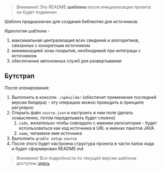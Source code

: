 > Внимание! Это README **шаблона** после инициализации проекта он будет подменен


Шаблон предназначен для создания библиотек для источников.

Идеология шаблона - 

1. максимальная централизация всех сведений и алогоритмов, связанных
с конкретным источником 
2. минимизацией зоны покрытия, необходимой при интеграци с источником
3. обеспечение автономных служб для развертывания

## Бутстрап

После клонирования:

1. Выполнить в консоли `./upbuilder` (обеспечит применение последней версии билдера) - эту операцию можно проводить в принципе регулярно
2. Открыть файл `source.json` и настроить в нем поля (делать осмысленно, потом переделывать будет сложно) 
   1. `code`, желательно чтобы совпадало с именем репозитория - будет использоваться как код источника в URL и именах пакетов JAVA
   2. `name`, читаемое имя источника 
3. Выполнить `gradle setup-source`
4. После этого будет настроена структура проекта в части папок кода и будет сформирован README.md


> Внимание! Все подробности по текущей версии шаблона доступны [здесь](https://gitlab.com/spectrum-internal/buildSrc/blob/master/TEMPLATE-SOURCE.md)